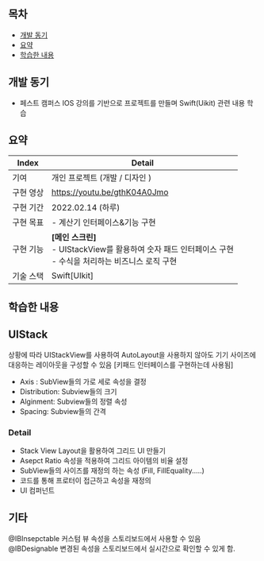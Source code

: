 

## 목차
- [개발 동기](#개발-동기)
- [요약](#요약)
- [학습한 내용](#학습한-내용)

## 개발 동기
- 페스트 캠퍼스 IOS 강의를 기반으로 프로젝트를 만들며 Swift(Uikit) 관련 내용 학습


## 요약

| Index          | Detail                                                                                                                                                                                                                                     |
|----------------|--------------------------------------------------------------------------------------------------------------------------------------------------------------------------------------------------------------------------------------------|
| 기여             | 개인 프로젝트 (개발 / 디자인 )                                                                                                                                                                                                                        |
| 구현 영상          | https://youtu.be/gthK04A0Jmo                                                                                                                                                                                                               |
| 구현 기간          | 2022.02.14 (하루)                                                                                                                                                                                                                            |
| 구현 목표          | - 계산기 인터페이스&기능 구현                                                                                                                                                                                                                          | 
| 구현 기능          | **[메인 스크린]** <br> - UIStackView를 활용하여 숫자 패드 인터페이스 구현 <br/> - 수식을 처리하는 비즈니스 로직 구현 <br/>                                                                                                                                                     |
| 기술 스택          | Swift[UIkit]                                                                                                                                                                                                                               |





## 학습한 내용
## UIStack
상황에 따라 UIStackView를  사용하여 AutoLayout을 사용하지 않아도 기기 사이즈에 대응하는 레이아웃을 구성할 수 있음
[키패드 인터페이스를 구현하는데 사용됨]
- Axis : SubView들의 가로 세로 속성을 결정
- Distribution: Subview들의 크기
- Alginment: Subview들의 정렬 속성
- Spacing: Subview들의 간격

### Detail
- Stack View Layout을 활용하여 그리드 UI 만들기
- Asepct Ratio 속성을 적용하여 그리드 아이템의 비율 설정
- SubView들의 사이즈를 재정의 하는 속성 (Fill, FillEquality.....)
- 코드를 통해 프로터이 접근하고 속성을 재정의 
- UI 컴퍼넌트


## 기타
@IBInsepctable 커스텀 뷰 속성을 스토리보드에서 사용할 수 있음 <br>
@IBDesignable 변경된 속성을 스토리보드에서 실시간으로 확인할 수 있게 함.